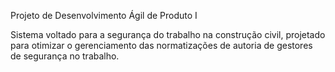 Projeto de Desenvolvimento Ágil de Produto I

Sistema voltado para a segurança do trabalho na construção civil, projetado para otimizar o gerenciamento das normatizações de autoria de gestores de segurança no trabalho.
